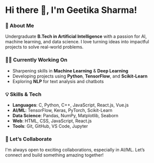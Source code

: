 # Hi there 👋, I'm **Geetika Sharma**!

### 🚀 About Me  
Undergraduate **B.Tech in Artificial Intelligence** with a passion for AI, machine learning, and data science. I love turning ideas into impactful projects to solve real-world problems.

### 🧑‍💻 Currently Working On
- Sharpening skills in **Machine Learning** & **Deep Learning**  
- Developing projects using **Python**, **TensorFlow**, and **Scikit-Learn**  
- Exploring **NLP** for text analysis and chatbots  

### 💡 Skills & Tech
- **Languages**: C, Python, C++, JavaScript, React.js, Vue.js 
- **AI/ML**: TensorFlow, Keras, PyTorch, Scikit-Learn  
- **Data Science**: Pandas, NumPy, Matplotlib, Seaborn  
- **Web**: HTML, CSS, JavaScript, React.js  
- **Tools**: Git, GitHub, VS Code, Jupyter  

### 🤝 Let’s Collaborate
I'm always open to exciting collaborations, especially in AI/ML. Let’s connect and build something amazing together!
